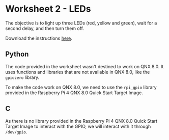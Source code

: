 # Worksheet 2 - LEDs

The objective is to light up three LEDs (red, yellow and green), wait for a second delay, and then turn them off.

Download the instructions [here](https://github.com/CamJam-EduKit/EduKit1/raw/master/CamJam%20EduKit%201%20-%20GPIO%20Zero/CamJam%20EduKit%201%20%20-%20Worksheet%202%20(GPIO%20Zero)%20-%20LEDs.pdf).

## Python

The code provided in the worksheet wasn't destined to work on QNX 8.0. It uses functions and libraries that are not available in QNX 8.0, like the ```gpiozero``` library.

To make the code work on QNX 8.0, we need to use the ```rpi_gpio``` library provided in the Raspberry Pi 4 QNX 8.0 Quick Start Target Image.

## C

As there is no library provided in the Raspberry Pi 4 QNX 8.0 Quick Start Target Image to interact with the GPIO, we will interact with it through ```/dev/gpio```.